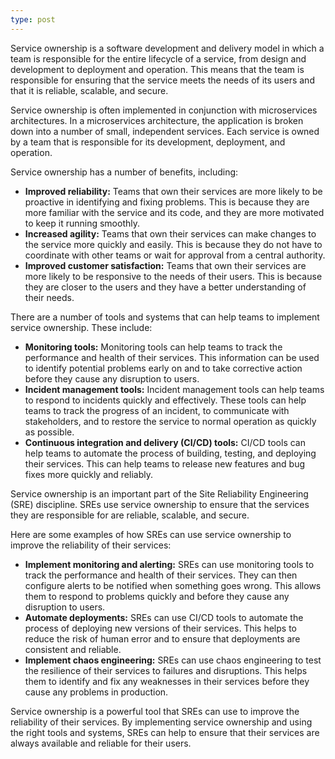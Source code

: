 ```yaml
---
type: post
---
```


Service ownership is a software development and delivery model in which a team is responsible for the entire lifecycle of a service, from design and development to deployment and operation. This means that the team is responsible for ensuring that the service meets the needs of its users and that it is reliable, scalable, and secure.

Service ownership is often implemented in conjunction with microservices architectures. In a microservices architecture, the application is broken down into a number of small, independent services. Each service is owned by a team that is responsible for its development, deployment, and operation.

Service ownership has a number of benefits, including:

-   **Improved reliability:** Teams that own their services are more likely to be proactive in identifying and fixing problems. This is because they are more familiar with the service and its code, and they are more motivated to keep it running smoothly.
-   **Increased agility:** Teams that own their services can make changes to the service more quickly and easily. This is because they do not have to coordinate with other teams or wait for approval from a central authority.
-   **Improved customer satisfaction:** Teams that own their services are more likely to be responsive to the needs of their users. This is because they are closer to the users and they have a better understanding of their needs.

There are a number of tools and systems that can help teams to implement service ownership. These include:

-   **Monitoring tools:** Monitoring tools can help teams to track the performance and health of their services. This information can be used to identify potential problems early on and to take corrective action before they cause any disruption to users.
-   **Incident management tools:** Incident management tools can help teams to respond to incidents quickly and effectively. These tools can help teams to track the progress of an incident, to communicate with stakeholders, and to restore the service to normal operation as quickly as possible.
-   **Continuous integration and delivery (CI/CD) tools:** CI/CD tools can help teams to automate the process of building, testing, and deploying their services. This can help teams to release new features and bug fixes more quickly and reliably.

Service ownership is an important part of the Site Reliability Engineering (SRE) discipline. SREs use service ownership to ensure that the services they are responsible for are reliable, scalable, and secure.

Here are some examples of how SREs can use service ownership to improve the reliability of their services:

-   **Implement monitoring and alerting:** SREs can use monitoring tools to track the performance and health of their services. They can then configure alerts to be notified when something goes wrong. This allows them to respond to problems quickly and before they cause any disruption to users.
-   **Automate deployments:** SREs can use CI/CD tools to automate the process of deploying new versions of their services. This helps to reduce the risk of human error and to ensure that deployments are consistent and reliable.
-   **Implement chaos engineering:** SREs can use chaos engineering to test the resilience of their services to failures and disruptions. This helps them to identify and fix any weaknesses in their services before they cause any problems in production.

Service ownership is a powerful tool that SREs can use to improve the reliability of their services. By implementing service ownership and using the right tools and systems, SREs can help to ensure that their services are always available and reliable for their users.